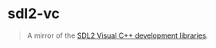 # sdl2-vc
> A mirror of the [SDL2 Visual C++ development libraries](https://www.libsdl.org/download-2.0.php).

